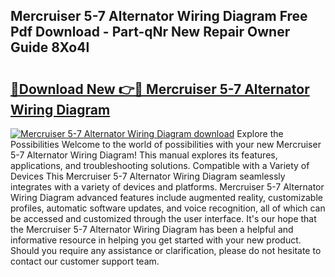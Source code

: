 ## Mercruiser 5-7 Alternator Wiring Diagram Free Pdf Download - Part-qNr New Repair Owner Guide 8Xo4l

# <h2><a href="http://dfk3u7d.blite.top/?on=Mercruiser+5-7+Alternator+Wiring+Diagram">🔗Download New 👉🔴 Mercruiser 5-7 Alternator Wiring Diagram</a></h2>

[![Mercruiser 5-7 Alternator Wiring Diagram download](https://i.imgur.com/lujVjoI.png)](http://dfk3u7d.blite.top/?on=Mercruiser+5-7+Alternator+Wiring+Diagram)
Explore the Possibilities Welcome to the world of possibilities with your new Mercruiser 5-7 Alternator Wiring Diagram! This manual explores its features, applications, and troubleshooting solutions. Compatible with a Variety of Devices This Mercruiser 5-7 Alternator Wiring Diagram seamlessly integrates with a variety of devices and platforms. Mercruiser 5-7 Alternator Wiring Diagram advanced features include augmented reality, customizable profiles, automatic software updates, and voice recognition, all of which can be accessed and customized through the user interface. It's our hope that the Mercruiser 5-7 Alternator Wiring Diagram has been a helpful and informative resource in helping you get started with your new product. Should you require any assistance or clarification, please do not hesitate to contact our customer support team.
